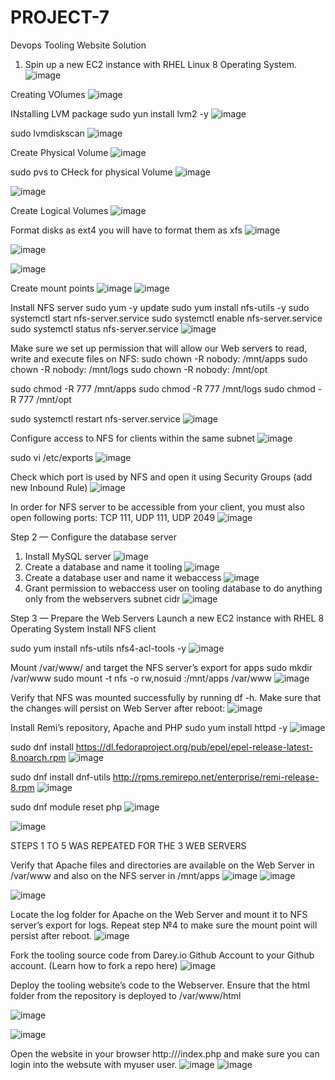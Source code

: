 # PROJECT-7
Devops Tooling Website Solution
1. Spin up a new EC2 instance with RHEL Linux 8 Operating System.
![image](https://user-images.githubusercontent.com/113097621/214419212-15bc8309-7288-4ff8-8f1c-19282114dba4.png)

Creating VOlumes
![image](https://user-images.githubusercontent.com/113097621/214422503-51e3265a-5d7b-495a-911b-7e6dffbcca04.png)

INstalling LVM package
sudo yun install lvm2 -y
![image](https://user-images.githubusercontent.com/113097621/214424883-907593da-a3b2-4b99-aeb0-cbe0b5f6803e.png)

sudo lvmdiskscan
![image](https://user-images.githubusercontent.com/113097621/214425400-0a96039d-2f53-42c4-a7be-c5f2d02f63be.png)

Create Physical Volume
![image](https://user-images.githubusercontent.com/113097621/214426424-9ebeaf11-3156-4f05-a26d-981eb83577a5.png)

sudo pvs to CHeck for physical Volume
![image](https://user-images.githubusercontent.com/113097621/214427878-04d834c0-5b68-473d-b4d1-942295a6291b.png)


![image](https://user-images.githubusercontent.com/113097621/214429217-430f0459-d74c-4874-9da6-12bcad1f09a3.png)

Create Logical Volumes
![image](https://user-images.githubusercontent.com/113097621/214431251-05ab5837-c785-4766-8ca7-67c60cc40dc4.png)

 Format disks as ext4 you will have to format them as xfs
 ![image](https://user-images.githubusercontent.com/113097621/214433127-291421bc-7bc7-40ae-8c4a-8aa22f51f5c5.png)

![image](https://user-images.githubusercontent.com/113097621/214433288-2c842d56-05a3-4e6d-9f3f-849152fadc6f.png)

![image](https://user-images.githubusercontent.com/113097621/214433393-d33ec360-63ca-4eb4-9aa6-dad5634ffe5c.png)

Create mount points 
![image](https://user-images.githubusercontent.com/113097621/214433920-2cd560b3-11ab-4eff-b601-ebad97295cec.png)
![image](https://user-images.githubusercontent.com/113097621/214434344-c7bb6871-0daf-4ef0-b849-203ebc852169.png)

Install NFS server
sudo yum -y update
sudo yum install nfs-utils -y
sudo systemctl start nfs-server.service
sudo systemctl enable nfs-server.service
sudo systemctl status nfs-server.service
![image](https://user-images.githubusercontent.com/113097621/214434907-0716947b-ebe0-4c29-ad14-93e76ec7bcbd.png)

Make sure we set up permission that will allow our Web servers to read, write and execute files on NFS:
sudo chown -R nobody: /mnt/apps
sudo chown -R nobody: /mnt/logs
sudo chown -R nobody: /mnt/opt

sudo chmod -R 777 /mnt/apps
sudo chmod -R 777 /mnt/logs
sudo chmod -R 777 /mnt/opt

sudo systemctl restart nfs-server.service
![image](https://user-images.githubusercontent.com/113097621/214442968-a16226e1-cba8-4068-a5bb-6ad17f208bbc.png)

Configure access to NFS for clients within the same subnet
![image](https://user-images.githubusercontent.com/113097621/214443132-fcfc5ed5-eaeb-4370-8221-e3f9a6e1a4a7.png)

sudo vi /etc/exports
![image](https://user-images.githubusercontent.com/113097621/214443289-fe809157-d6bb-4d2c-9d56-306a3f234682.png)

Check which port is used by NFS and open it using Security Groups (add new Inbound Rule)
![image](https://user-images.githubusercontent.com/113097621/214443480-2166fd23-c1c2-4f01-94e5-a84da0cdd5c0.png)

 In order for NFS server to be accessible from your client, you must also open following ports: TCP 111, UDP 111, UDP 2049
![image](https://user-images.githubusercontent.com/113097621/214444414-1cfd6414-94a8-4c31-b607-c60062ec6189.png)

Step 2 — Configure the database server
1. Install MySQL server
![image](https://user-images.githubusercontent.com/113097621/214448771-162f09e8-cae4-4ac6-a2ce-5c03bb0499a0.png)
2. Create a database and name it tooling
![image](https://user-images.githubusercontent.com/113097621/214449104-b768ae8b-b1ba-4318-8b81-8d95ff84c646.png)
3. Create a database user and name it webaccess
![image](https://user-images.githubusercontent.com/113097621/214450400-b9254ae5-c4ee-4833-9444-ca8830652740.png)
4. Grant permission to webaccess user on tooling database to do anything only from the webservers subnet cidr
![image](https://user-images.githubusercontent.com/113097621/214450543-1a0072f9-8d99-4928-b716-979f7a249aaa.png)


Step 3 — Prepare the Web Servers
Launch a new EC2 instance with RHEL 8 Operating System
Install NFS client

sudo yum install nfs-utils nfs4-acl-tools -y
![image](https://user-images.githubusercontent.com/113097621/214450699-8953f91b-b7a2-4f79-bb02-cedb36398df5.png)


Mount /var/www/ and target the NFS server’s export for apps
sudo mkdir /var/www
sudo mount -t nfs -o rw,nosuid <NFS-Server-Private-IP-Address>:/mnt/apps /var/www
![image](https://user-images.githubusercontent.com/113097621/214451028-c051a52c-b8b5-4ebf-9445-dca8f9f68753.png)
 
 Verify that NFS was mounted successfully by running df -h. Make sure that the changes will persist on Web Server after reboot:
 ![image](https://user-images.githubusercontent.com/113097621/214982273-c92cf69c-ebf3-4e1f-8b8e-3ef7bbcb60aa.png)

Install Remi’s repository, Apache and PHP
sudo yum install httpd -y
![image](https://user-images.githubusercontent.com/113097621/214984406-1c311f3a-e91e-413a-bc35-88f5dbe24dea.png)

sudo dnf install https://dl.fedoraproject.org/pub/epel/epel-release-latest-8.noarch.rpm
![image](https://user-images.githubusercontent.com/113097621/214984982-1c76d25c-1899-4c40-bc30-85a0cdda8a0d.png)

sudo dnf install dnf-utils http://rpms.remirepo.net/enterprise/remi-release-8.rpm
![image](https://user-images.githubusercontent.com/113097621/214984579-b93fcc24-1bb0-4718-a135-7eb054928420.png)

sudo dnf module reset php
![image](https://user-images.githubusercontent.com/113097621/214985376-ecb2322d-b661-48b6-a751-615001b06fa4.png)

![image](https://user-images.githubusercontent.com/113097621/214985656-52a383b1-df46-40a2-a8a9-cac2763848ff.png)
 
STEPS 1 TO 5 WAS REPEATED FOR THE 3 WEB SERVERS
 
 
Verify that Apache files and directories are available on the Web Server in /var/www and also on the NFS server in /mnt/apps
![image](https://user-images.githubusercontent.com/113097621/214992205-3b161c1b-a19d-49b3-8a5d-13d535d9c0ab.png)
![image](https://user-images.githubusercontent.com/113097621/214992258-c6056b08-f5bc-4dd8-ab3c-4147cf7bf574.png)
 
 ![image](https://user-images.githubusercontent.com/113097621/214992409-394c3ba2-fe69-4537-95d5-4d57e250a7da.png)
 
 Locate the log folder for Apache on the Web Server and mount it to NFS server’s export for logs. Repeat step №4 to make sure the mount point will persist after reboot.
 ![image](https://user-images.githubusercontent.com/113097621/214993443-1b499d1f-a0d3-4a03-ab49-cbea60185194.png)

 
 Fork the tooling source code from Darey.io Github Account to your Github account. (Learn how to fork a repo here)
 ![image](https://user-images.githubusercontent.com/113097621/214999070-1a064edc-97e0-4de0-9c89-3f00021c2cc2.png)

 
 Deploy the tooling website’s code to the Webserver. Ensure that the html folder from the repository is deployed to /var/www/html
 
 
 ![image](https://user-images.githubusercontent.com/113097621/214998058-fa8f3c1d-f4f8-4a52-b02e-36a02d436e44.png)
 
 ![image](https://user-images.githubusercontent.com/113097621/215257748-325a4116-4d90-4944-865e-c6490c8d7309.png)

Open the website in your browser http://<Web-Server-Public-IP-Address-or-Public-DNS-Name>/index.php and make sure you can login into the websute with myuser user. 
![image](https://user-images.githubusercontent.com/113097621/215457758-b49d1c3f-5dd1-4a25-8662-18593919eb35.png)
![image](https://user-images.githubusercontent.com/113097621/215457850-1c86ea31-f57b-437e-90cb-4d75ba40d4b5.png)












